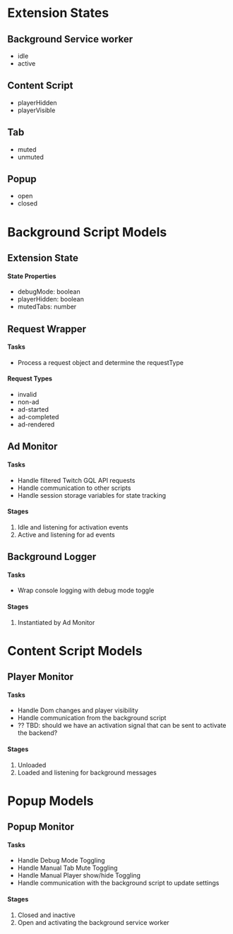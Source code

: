 # Extension States

## Background Service worker
* idle
* active

## Content Script
* playerHidden
* playerVisible

## Tab
* muted
* unmuted

## Popup
* open
* closed

# Background Script Models

## Extension State
#### State Properties
* debugMode: boolean
* playerHidden: boolean
* mutedTabs: number

## Request Wrapper
#### Tasks
* Process a request object and determine the requestType

#### Request Types
* invalid
* non-ad
* ad-started
* ad-completed
* ad-rendered

## Ad Monitor
#### Tasks
* Handle filtered Twitch GQL API requests
* Handle communication to other scripts
* Handle session storage variables for state tracking

#### Stages
1. Idle and listening for activation events
2. Active and listening for ad events


## Background Logger

#### Tasks
* Wrap console logging with debug mode toggle

#### Stages
1. Instantiated by Ad Monitor

# Content Script Models

## Player Monitor

#### Tasks
* Handle Dom changes and player visibility
* Handle communication from the background script
* ?? TBD: should we have an activation signal that can be sent to activate the backend?

#### Stages
1. Unloaded
2. Loaded and listening for background messages

# Popup Models

## Popup Monitor

#### Tasks
* Handle Debug Mode Toggling
* Handle Manual Tab Mute Toggling
* Handle Manual Player show/hide Toggling
* Handle communication with the background script to update settings

#### Stages
1. Closed and inactive
2. Open and activating the background service worker

